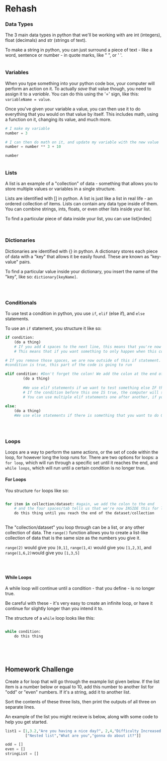 
# Rehash

### Data Types
The 3 main data types in python that we'll be working with are int (integers), float (decimals) and str (strings of text).

To make a string in python, you can just surround a piece of text - like a word, sentence or number - in quote marks, like " ", or ' '. 




```python

```

### Variables

When you type something into your python code box, your computer will perform an action on it. To actually *save* that value though, you need to assign it to a *variable*. You can do this using the '=' sign, like this: `variableName = value`.

Once you've given your variable a value, you can then use it to do everything that you would on that value by itself. This includes math, using a function on it, changing its value, and much more.






```python
# I make my variable
number = 3

# I can then do math on it, and update my variable with the new value
number = number ** 3 + 10

number
```


```python

```

### Lists

A list is an example of a "collection" of data - something that allows you to store multiple values or variables in a single structure. 

Lists are identified with [] in python. A list is just like a list in real life - an ordered collection of items. Lists can contain any data type inside of them. You can combine strings, ints, floats, or even other lists inside your list.

To find a particular piece of data inside your list, you can use list[index]




```python

```


```python

```


### Dictionaries

Dictionaries are identified with {} in python. A dictionary stores each piece of data with a "key" that allows it be easily found. These are known as "key-value" pairs. 

To find a particular value inside your dictionary, you insert the name of the "key", like so: `dictionary[keyName]`.





```python

```


```python

```


```python

```

### Conditionals

To use test a condition in python, you use `if`, `elif` (else if), and `else` statements.

To use an `if` statement, you structure it like so:

```python
if condition:
    (do a thing)
    # If you add 4 spaces to the next line, this means that you're now inside this if statement
    # This means that if you want something to only happen when this condition is true, you have to be inside this if

# If you remove those spaces, we are now outside of this if statement. This means that regardless of whether that 
#condition is true, this part of the code is going to run

elif condition: #Don't forget the colon! We add the colon at the end of the command we want to make
        (do a thing)
        
        #We use elif statements if we want to test something else IF that original if statement isn't true.
        # If the condition before this one IS true, the computer will skip the test in the elif statement
        # You can use multiple elif statements one after another, if you want to check multiple things
        
else:
    (do a thing)
    #We use else statements if there is something that you want to do ONLY IF NONE OF THE OTHER CONDITIONS ARE MET

```
    


```python

```


```python

```


```python

```

### Loops

Loops are a way to perform the same actions, or the set of code within the loop, for however long the loop runs for. There are two options for loops: a `for loop`, which will run through a specific set until it reaches the end, and `while loops`, which will run until a certain condition is no longer true.

#### For Loops

You structure `for` loops like so:
```python

for item in collection/dataset: #again, we add the colon to the end
    # and the four spaces/tab tells us that we're now INSIDE this for loop.
    do this thing until you reach the end of the dataset/collection
    
```
The "collection/dataset" you loop through can be a list, or any other collection of data. The `range()` function allows you to create a list-like collection of data that is the same size as the numbers you give it.

`range(2)` would give you `[0,1]`, `range(1,4)` would give you `[1,2,3]`, and `range(1,6,2)`would give you `[1,3,5]`






```python

```


```python

```


```python

```

#### While Loops

A while loop will continue until a condition - that you define - is no longer true. 

Be careful with these - it's very easy to create an infinite loop, or have it continue for slightly longer than you intend it to.

The structure of a `while` loop looks like this:

```python 

while condition:
    do this thing
    
```


```python

```


```python

```


```python

```

## Homework Challenge

Create a for loop that will go through the example list given below. If the list item is a number below or equal to 10, add this number to another list for "odd" or "even" numbers. If it's a string, add it to another list.

Sort the contents of these three lists, then print the outputs of all three on separate lines.

An example of the list you might recieve is below, along with some code to help you get started.





```python
list1 = [1,3.2,"Are you having a nice day?", 2,4,"Difficulty Increased!",10,15,11.5,5,6,9,8.2,7,14.8,13,
         ["Nested list","What are you","gonna do about it?"]]

odd = []
even = []
stringList = []
```


```python

```


```python

```
